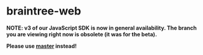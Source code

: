 braintree-web
=============

__NOTE: v3 of our JavaScript SDK is now in general availability. The branch you are viewing right now is obsolete (it was for the beta).__

__Please use [master](https://github.com/braintree/braintree-web) instead!__
